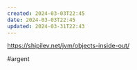 ```yaml
---
created: 2024-03-03T22:45
date: 2024-03-03T22:45
updated: 2024-03-31T22:43
---
```


https://shipilev.net/jvm/objects-inside-out/

#argent 